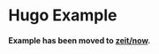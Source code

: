 # Hugo Example

#### Example has been moved to [zeit/now](https://github.com/zeit/now/tree/master/examples/hugo).
